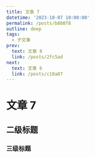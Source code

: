 ```yaml
---
title: 文章 7
datetime: '2023-10-07 10:00:00'
permalink: /posts/b808f8
outline: deep
tags:
  - 子文章
prev:
  text: 文章 8
  link: /posts/2fc5ad
next:
  text: 文章 6
  link: /posts/c10a87
---
```


# 文章 7

## 二级标题

### 三级标题
